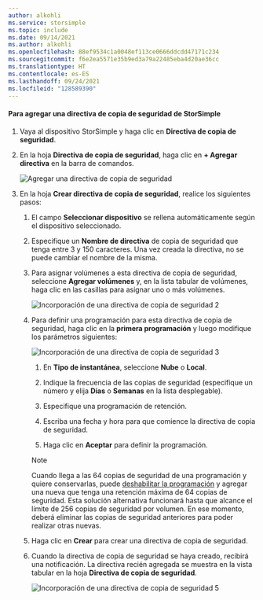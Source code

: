 ```yaml
---
author: alkohli
ms.service: storsimple
ms.topic: include
ms.date: 09/14/2021
ms.author: alkohli
ms.openlocfilehash: 88ef9534c1a0048ef113ce0666ddcdd47171c234
ms.sourcegitcommit: f6e2ea5571e35b9ed3a79a22485eba4d20ae36cc
ms.translationtype: HT
ms.contentlocale: es-ES
ms.lasthandoff: 09/24/2021
ms.locfileid: "128589390"
---
```

#### <a name="to-add-a-storsimple-backup-policy"></a>Para agregar una directiva de copia de seguridad de StorSimple

1. Vaya al dispositivo StorSimple y haga clic en **Directiva de copia de seguridad**.

2. En la hoja **Directiva de copia de seguridad**, haga clic en **+ Agregar directiva** en la barra de comandos.
   
    ![Agregar una directiva de copia de seguridad](./media/storsimple-8000-add-backup-policy-u2/add-backup-policy-01.png)

3. En la hoja **Crear directiva de copia de seguridad**, realice los siguientes pasos:
   
   1. El campo **Seleccionar dispositivo** se rellena automáticamente según el dispositivo seleccionado.
   
   2. Especifique un **Nombre de directiva** de copia de seguridad que tenga entre 3 y 150 caracteres. Una vez creada la directiva, no se puede cambiar el nombre de la misma.
       
   3. Para asignar volúmenes a esta directiva de copia de seguridad, seleccione **Agregar volúmenes** y, en la lista tabular de volúmenes, haga clic en las casillas para asignar uno o más volúmenes.

       ![Incorporación de una directiva de copia de seguridad 2](./media/storsimple-8000-add-backup-policy-u2/add-backup-policy-02.png)<!--Replacement screen source: create-backup-policy-addvolumes.png-->

   4. Para definir una programación para esta directiva de copia de seguridad, haga clic en la **primera programación** y luego modifique los parámetros siguientes:<!--Do the substeps remain the same? Can they follow without a screenshot?-->

       ![Incorporación de una directiva de copia de seguridad 3](./media/storsimple-8000-add-backup-policy-u2/add-backup-policy-03.png)<!--Replacement screen source: create-backup-policy-first-schedule.png-->

       1. En **Tipo de instantánea**, seleccione **Nube** o **Local**.

       2. Indique la frecuencia de las copias de seguridad (especifique un número y elija **Días** o **Semanas** en la lista desplegable).

       3. Especifique una programación de retención.

       4. Escriba una fecha y hora para que comience la directiva de copia de seguridad.

       5. Haga clic en **Aceptar** para definir la programación.
       
       > [!NOTE]
       > Cuando llega a las 64 copias de seguridad de una programación y quiere conservarlas, puede [deshabilitar la programación](..\articles\storsimple\storsimple-8000-manage-backup-policies-u2.md#disable-a-schedule) y agregar una nueva que tenga una retención máxima de 64 copias de seguridad. Esta solución alternativa funcionará hasta que alcance el límite de 256 copias de seguridad por volumen. En ese momento, deberá eliminar las copias de seguridad anteriores para poder realizar otras nuevas.

   5. Haga clic en **Crear** para crear una directiva de copia de seguridad.
   
   6. Cuando la directiva de copia de seguridad se haya creado, recibirá una notificación. La directiva recién agregada se muestra en la vista tabular en la hoja **Directiva de copia de seguridad**.

       ![Incorporación de una directiva de copia de seguridad 5](./media/storsimple-8000-add-backup-policy-u2/add-backup-policy-07.png)
